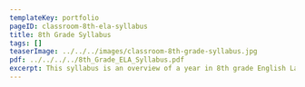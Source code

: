 ```yaml
---
templateKey: portfolio
pageID: classroom-8th-ela-syllabus
title: 8th Grade Syllabus
tags: []
teaserImage: ../../../images/classroom-8th-grade-syllabus.jpg
pdf: ../../../../8th_Grade_ELA_Syllabus.pdf
excerpt: This syllabus is an overview of a year in 8th grade English Language Arts class.
---
```


